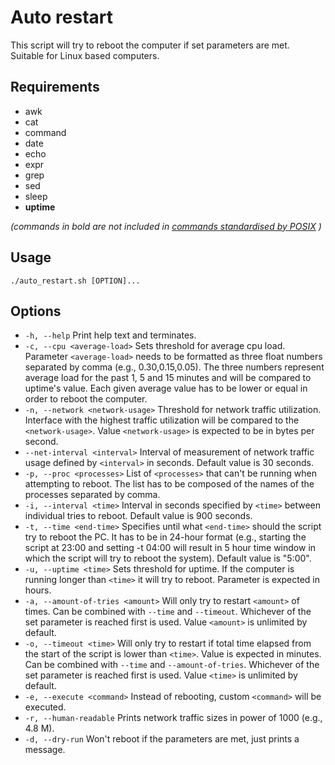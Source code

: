# Auto restart
This script will try to reboot the computer if set parameters are met. Suitable for Linux based computers.

## Requirements
* awk
* cat
* command
* date
* echo
* expr
* grep
* sed
* sleep
* **uptime**

_(commands in bold are not included in [commands standardised by POSIX](https://pubs.opengroup.org/onlinepubs/9699919799/idx/utilities.html) )_

## Usage
`./auto_restart.sh [OPTION]...`

## Options
* `-h, --help` Print help text and terminates.
* `-c, --cpu <average-load>` Sets threshold for average cpu load. Parameter `<average-load>` needs to be formatted as three float numbers separated by comma (e.g., 0.30,0.15,0.05). The three numbers represent average load for the past 1, 5 and 15 minutes and will be compared to uptime's value. Each given average value has to be lower or equal in order to reboot the computer.
* `-n, --network <network-usage>` Threshold for network traffic utilization. Interface with the highest traffic utilization will be compared to the `<network-usage>`. Value `<network-usage>` is expected to be in bytes per second.
* `--net-interval <interval>` Interval of measurement of network traffic usage defined by `<interval>` in seconds. Default value is 30 seconds.
* `-p, --proc <processes>` List of `<processes>` that can't be running when attempting to reboot. The list has to be composed of the names of the processes separated by comma.
* `-i, --interval <time>` Interval in seconds specified by `<time>` between individual tries to reboot. Default value is 900 seconds.
* `-t, --time <end-time>` Specifies until what `<end-time>` should the script try to reboot the PC. It has to be in 24-hour format (e.g., starting the script at 23:00 and setting -t 04:00 will result in 5 hour time window in which the script will try to reboot the system). Default value is "5:00".
* `-u, --uptime <time>` Sets threshold for uptime. If the computer is running longer than `<time>` it will try to reboot. Parameter is expected in hours.
* `-a, --amount-of-tries <amount>` Will only try to restart `<amount>` of times. Can be combined with `--time` and `--timeout`. Whichever of the set parameter is reached first is used. Value `<amount>` is unlimited by default.
* `-o, --timeout <time>` Will only try to restart if total time elapsed from the start of the script is lower than `<time>`. Value is expected in minutes. Can be combined with `--time` and `--amount-of-tries`. Whichever of the set parameter is reached first is used. Value `<time>` is unlimited by default.
* `-e, --execute <command>` Instead of rebooting, custom `<command>` will be executed.
* `-r, --human-readable` Prints network traffic sizes in power of 1000 (e.g., 4.8 M).
* `-d, --dry-run` Won't reboot if the parameters are met, just prints a message.
